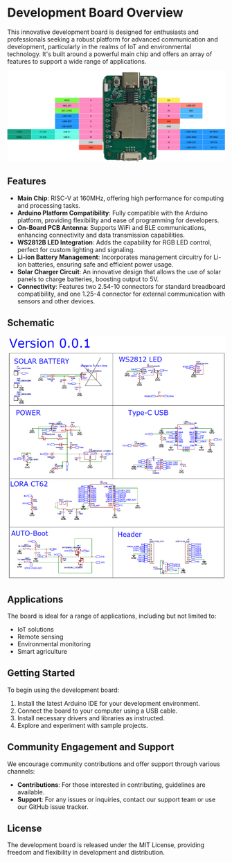 # Development Board Overview

This innovative development board is designed for enthusiasts and professionals seeking a robust platform for advanced communication and development, particularly in the realms of IoT and environmental technology. It's built around a powerful main chip and offers an array of features to support a wide range of applications.

![SQ001 Development Board](https://github.com/livinghuang/sq001/blob/main/SQ001.png?raw=true)

## Features

- **Main Chip**: RISC-V at 160MHz, offering high performance for computing and processing tasks.
- **Arduino Platform Compatibility**: Fully compatible with the Arduino platform, providing flexibility and ease of programming for developers.
- **On-Board PCB Antenna**: Supports WiFi and BLE communications, enhancing connectivity and data transmission capabilities.
- **WS2812B LED Integration**: Adds the capability for RGB LED control, perfect for custom lighting and signaling.
- **Li-ion Battery Management**: Incorporates management circuitry for Li-ion batteries, ensuring safe and efficient power usage.
- **Solar Charger Circuit**: An innovative design that allows the use of solar panels to charge batteries, boosting output to 5V.
- **Connectivity**: Features two 2.54-10 connectors for standard breadboard compatibility, and one 1.25-4 connector for external communication with sensors and other devices.

## Schematic

![SQ001 Schematic](https://github.com/livinghuang/sq001/blob/main/schematic_sq001.png?raw=true)

## Applications

The board is ideal for a range of applications, including but not limited to:
- IoT solutions
- Remote sensing
- Environmental monitoring
- Smart agriculture

## Getting Started

To begin using the development board:
1. Install the latest Arduino IDE for your development environment.
2. Connect the board to your computer using a USB cable.
3. Install necessary drivers and libraries as instructed.
4. Explore and experiment with sample projects.

## Community Engagement and Support

We encourage community contributions and offer support through various channels:
- **Contributions**: For those interested in contributing, guidelines are available.
- **Support**: For any issues or inquiries, contact our support team or use our GitHub issue tracker.

## License

The development board is released under the MIT License, providing freedom and flexibility in development and distribution.

